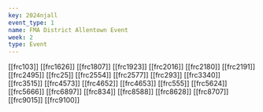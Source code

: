 ```yaml
---
key: 2024njall
event_type: 1
name: FMA District Allentown Event
week: 2
type: Event
---
```

[[frc103]]
[[frc1626]]
[[frc1807]]
[[frc1923]]
[[frc2016]]
[[frc2180]]
[[frc2191]]
[[frc2495]]
[[frc25]]
[[frc2554]]
[[frc2577]]
[[frc293]]
[[frc3340]]
[[frc3515]]
[[frc4573]]
[[frc4652]]
[[frc4653]]
[[frc555]]
[[frc5624]]
[[frc5666]]
[[frc6897]]
[[frc834]]
[[frc8588]]
[[frc8628]]
[[frc8707]]
[[frc9015]]
[[frc9100]]
